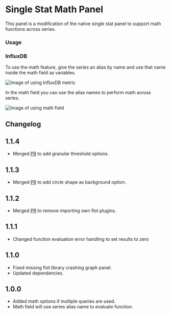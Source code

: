 # Single Stat Math Panel

This panel is a modification of the native single stat panel to support math functions across series.

### Usage

### InfluxDB

To use the math feature, give the series an alias by name and use that name inside the math field as variables. 

![Image of using InfluxDB metric](https://raw.github.com/black-mirror-1/singlestat-math/master/src/img/readme/influx_metric.png)

In the math field you can use the alias names to perform math across series.

![Image of using math field](https://raw.github.com/black-mirror-1/singlestat-math/master/src/img/readme/math_field.png)

## Changelog

## 1.1.4
* Merged [PR](https://github.com/black-mirror-1/singlestat-math/pull/9) to add granular threshold options.

## 1.1.3
* Merged [PR](https://github.com/black-mirror-1/singlestat-math/pull/6) to add circle shape as background option.

## 1.1.2
* Merged [PR](https://github.com/black-mirror-1/singlestat-math/pull/5) to remove importing own flot plugins.

## 1.1.1
* Changed function evaluation error handling to set results to zero

## 1.1.0
* Fixed missing flot library crashing graph panel.
* Updated dependencies.

## 1.0.0

* Added math options if multiple queries are used.
* Math field will use series alias name to evaluate function. 
